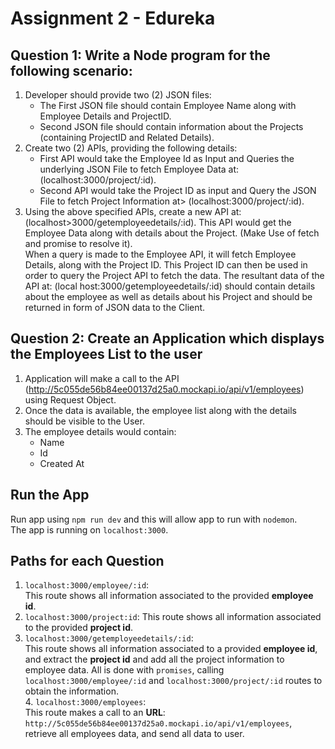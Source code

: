 # Assignment 2 - Edureka

## Question 1: Write a Node program for the following scenario:   
1. Developer should provide two (2) JSON files:   
   - The First JSON file should contain Employee Name along with Employee Details and ProjectID.
   - Second JSON file should contain information about the Projects (containing ProjectID and Related Details).   
2. Create two (2) APIs, providing the following details:   
   - First API would take the Employee Id as Input and Queries the underlying JSON File to fetch Employee Data at: (localhost:3000/project/:id).   
   - Second API would take the Project ID as input and Query the JSON File to fetch Project Information at> (localhost:3000/project/:id).   
 3. Using the above specified APIs, create a new API at: (localhost>3000/getemployeedetails/:id).
    This API would get the Employee Data along with details about the Project.   (Make Use of fetch and promise to resolve it).      
    When a query is made to the Employee API, it will fetch Employee Details, along with the Project ID.  This Project ID can then be used in order to query the Project API to fetch the data.  The resultant data of the API at: (local host:3000/getemployeedetails/:id) should contain details about the employee as well as details about his Project and should be returned in form of JSON data to the Client.   
    
## Question 2: Create an Application which displays the Employees List to the user   
1. Application will make a call to the API (http://5c055de56b84ee00137d25a0.mockapi.io/api/v1/employees) using Request Object.   
2. Once the data is available, the employee list  along with the details should be visible to the User.   
3. The employee details would contain:   
   - Name   
   - Id   
   - Created At   
   
## Run the App      
Run app using ```npm run dev``` and this will allow app to run with `nodemon`.    
The app is running on ```localhost:3000```.   
## Paths for each Question
1. `localhost:3000/employee/:id`:   
    This route shows all information associated to the provided **employee id**.   
2. `localhost:3000/project:id`: 
   This route shows all information associated to the provided **project id**.   
3. `localhost:3000/getemployeedetails/:id`:   
   This route shows all information associated to a provided **employee id**, and extract the **project id** and add all the project information to employee data.  All is done with `promises`, calling `localhost:3000/employee/:id` and `localhost:3000/project/:id` routes to obtain the information.   
   4. `localhost:3000/employees`:   
      This route makes a call to an **URL**: `http://5c055de56b84ee00137d25a0.mockapi.io/api/v1/employees`, retrieve all employees data, and send all data to user.   
